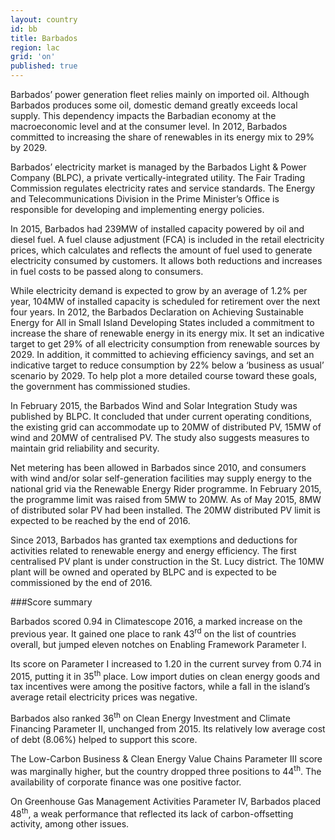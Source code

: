 ```yaml
---
layout: country
id: bb
title: Barbados
region: lac
grid: 'on'
published: true
---
```


Barbados’ power generation fleet relies mainly on imported oil. Although Barbados produces some oil, domestic demand greatly exceeds local supply. This dependency impacts the Barbadian economy at the macroeconomic level and at the consumer level. In 2012, Barbados committed to increasing the share of renewables in its energy mix to 29% by 2029.

Barbados’ electricity market is managed by the Barbados Light & Power Company (BLPC), a private vertically-integrated utility. The Fair Trading Commission regulates electricity rates and service standards. The Energy and Telecommunications Division in the Prime Minister’s Office is responsible for developing and implementing energy policies.

In 2015, Barbados had 239MW of installed capacity powered by oil and diesel fuel. A fuel clause adjustment (FCA) is included in the retail electricity prices, which calculates and reflects the amount of fuel used to generate electricity consumed by customers. It allows both reductions and increases in fuel costs to be passed along to consumers.

While electricity demand is expected to grow by an average of 1.2% per year, 104MW of installed capacity is scheduled for retirement over the next four years.
In 2012, the Barbados Declaration on Achieving Sustainable Energy for All in Small Island Developing States included a commitment to increase the share of renewable energy in its energy mix. It set an indicative target to get 29% of all electricity consumption from renewable sources by 2029. In addition, it committed to achieving efficiency savings, and set an indicative target to reduce consumption by 22% below a ‘business as usual’ scenario by 2029. To help plot a more detailed course toward these goals, the government has commissioned studies.

In February 2015, the Barbados Wind and Solar Integration Study was published by BLPC. It concluded that under current operating conditions, the existing grid can accommodate up to 20MW of distributed PV, 15MW of wind and 20MW of centralised PV. The study also suggests measures to maintain grid reliability and security.

Net metering has been allowed in Barbados since 2010, and consumers with wind and/or solar self-generation facilities may supply energy to the national grid via the Renewable Energy Rider programme. In February 2015, the programme limit was raised from 5MW to 20MW.
As of May 2015, 8MW of distributed solar PV had been installed. The 20MW distributed PV limit is expected to be reached by the end of 2016.

Since 2013, Barbados has granted tax exemptions and deductions for activities related to renewable energy and energy efficiency.
The first centralised PV plant is under construction in the St. Lucy district. The 10MW plant will be owned and operated by BLPC and is expected to be commissioned by the end of 2016.


###Score summary

Barbados scored 0.94 in Climatescope 2016, a marked increase on the previous year. It gained one place to rank 43<sup>rd</sup> on the list of countries overall, but jumped eleven  notches on Enabling Framework Parameter I.

Its score on Parameter I increased to 1.20 in the current survey from 0.74 in 2015, putting it in 35<sup>th</sup> place. Low import duties on clean energy goods and tax incentives were among the positive factors, while a fall in the island’s average retail electricity prices was negative.

Barbados also ranked  36<sup>th</sup>  on Clean Energy Investment and Climate Financing Parameter II, unchanged from 2015. Its relatively low average cost of debt (8.06%) helped to support this score.

The Low-Carbon Business & Clean Energy Value Chains Parameter III score was marginally higher, but the country dropped three positions to 44<sup>th</sup>. The availability of corporate finance was one positive factor.

On Greenhouse Gas Management Activities Parameter IV, Barbados placed 48<sup>th</sup>, a weak performance that reflected its lack of carbon-offsetting activity, among other issues.
